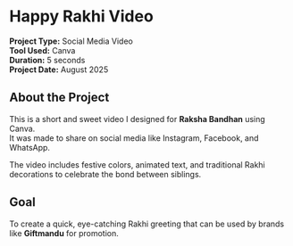 # Happy Rakhi Video 

**Project Type:** Social Media Video  
**Tool Used:** Canva  
**Duration:** 5 seconds  
**Project Date:** August 2025

## About the Project
This is a short and sweet video I designed for **Raksha Bandhan** using Canva.  
It was made to share on social media like Instagram, Facebook, and WhatsApp.

The video includes festive colors, animated text, and traditional Rakhi decorations to celebrate the bond between siblings.

## Goal
To create a quick, eye-catching Rakhi greeting that can be used by brands like **Giftmandu** for promotion.



